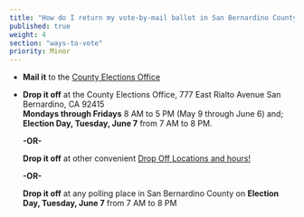 ```yaml
---
title: "How do I return my vote-by-mail ballot in San Bernardino County?"
published: true
weight: 4
section: "ways-to-vote"
priority: Minor
---
```


- **Mail it** to the [County Elections Office](#section-election-office-contact)
- **Drop it off** at the County Elections Office, 777 East Rialto Avenue San Bernardino, CA 92415  
  **Mondays through Fridays** 8 AM to 5 PM (May 9 through June 6) and;  
  **Election Day, Tuesday, June 7** from 7 AM to 8 PM.  
  
  **-OR-**  
  
  **Drop it off** at other convenient [Drop Off Locations and hours!](https://www.sbcountyelections.com/Voting/MailBallotDropOff.aspx)  
  
  **-OR-**  
  
  **Drop it off** at any polling place in San Bernardino County on **Election  Day, Tuesday, June 7** from 7 AM to 8 PM  
